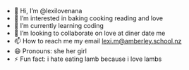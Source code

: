 - 👋 Hi, I’m @lexilovenana
- 👀 I’m interested in baking cooking reading and love 
- 🌱 I’m currently learning coding 
- 💞️ I’m looking to collaborate on love at diner date me 
- 📫 How to reach me my email lexi.m@amberley.school.nz
- 😄 Pronouns: she her girl
- ⚡ Fun fact: i hate eating lamb because i love lambs

<!---
lexilovenana/lexilovenana is a ✨ special ✨ repository because its `README.md` (this file) appears on your GitHub profile.
You can click the Preview link to take a look at your changes.
--->
